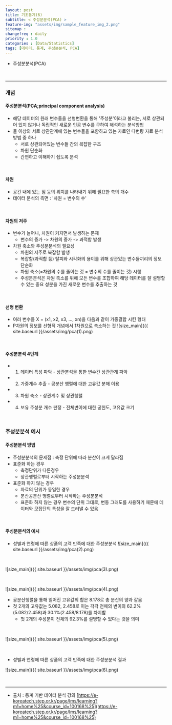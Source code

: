 ```yaml
---
layout: post
title: 기초통계(6)
subtitle: < 주성분분석(PCA) >
feature-img: "assets/img/sample_feature_img_2.png"
sitemap :
changefreq : daily
priority : 1.0
categories : [Data/Statistics]
tags: [데이터, 통계, 주성분분석, PCA]
---
```


- 주성분분석(PCA)


<br>

--------------------------------
### 개념
#### 주성분분석(PCA;principal component analysis)
- 해당 데이터의 원래 변수들을 선형변환을 통해 '주성분'이라고 불리는, 서로 상관되어 있지 않거나 독립적인 새로운 인공 변수를 구하여 해석하는 분석방법
- 둘 이상의 서로 상관관계에 있는 변수들을 포함하고 있는 자료인 다변량 자료 분석 방법 중 하나
	- 서로 상관되어있는 변수들 간의 복잡한 구조
	- 차원 단순화
	- 간편하고 이해하기 쉽도록 분석

<br>

#### 차원
- 공간 내에 있는 점 등의 위치를 나타내기 위해 필요한 축의 개수
- 데이터 분석의 측면 : '차원 = 변수의 수'

<br>

#### 차원의 저주
- 변수가 늘어나, 차원이 커지면서 발생하는 문제
	- 변수의 증가 -> 차원의 중가 -> 과적합 발생
- 차원 축소와 주성분분석의 필요성
	- 차원의 저주로 복잡함 발생
	- 복잡함(과적합 등) 탈피와 시각화의 용이를 위해 상관있는 변수들끼리의 정보 단순화
	- 차원 축소(=차원의 수를 줄이는 것 = 변수의 수를 줄이는 것) 시행
	- 주성분분석은 차원 축소를 위해 모든 변수를 조합하여 해당 데이터를 잘 설명할 수 있는 중요 성분을 가진 새로운 변수를 추출하는 것

<br>

#### 선형 변환
- 여러 변수들 X = (x1, x2, x3, ..., xn)을 다음과 같이 가중결합 시킨 형태
- P차원의 정보를 선형적 개념에서 1차원으로 축소하는 것
![size_main]({{ site.baseurl }}/assets/img/pca(1).png)

<br>


#### 주성분분석 4단계
- 1) 데이터 특성 파악 - 상관분석을 통한 변수간 상관관계 파악
- 2) 가중계수 추출 - 공분산 행렬에 대한 고유값 분해 이용 
- 3) 차원 축소 - 상관계수 및 상관행렬
- 4) 보유 주성분 개수 판정 - 전체변이에 대한 공헌도, 고유값 크기


<br>

### 주성분분석 예시
#### 주성분분석 방법
- 주성분분석의 문제점 : 측정 단위에 따라 분산이 크게 달라짐
- 표준화 하는 경우
	- 측정단위가 다른경우
	- 상관행렬로부터 시작하는 주성분분석
- 표준화 하지 않는 경우
	- 자료의 단위가 동일한 경우
	- 분산공분산 행렬로부터 시작하는 주성분분석
	- 표준화 하지 않는 경우 변수의 단위 그대로, 변동 그래도를 사용하기 때문에 데이터와 모집단의 특성을 잘 드러낼 수 있음

<br>

#### 주성분분석의 예시
- 성별과 연령에 따른 상품의 고객 만족에 대한 주성분분석
![size_main]({{ site.baseurl }}/assets/img/pca(2).png)


<br>

![size_main]({{ site.baseurl }}/assets/img/pca(3).png)


<br>

![size_main]({{ site.baseurl }}/assets/img/pca(4).png)

- 공분산행렬을 통해 얻어진 고유값의 합은 8.178로 총 분산의 양과 같음
- 첫 2개의 고유값는 5.082, 2.458로 이는 각각 전체의 변이의 62.2%(5.082/2.458)과 30.1%(2.458/8.178)를 차지함
	- 첫 2개의 주성분이 전체의 92.3%를 설명할 수 있다는 것을 의미

<br>


![size_main]({{ site.baseurl }}/assets/img/pca(5).png)


<br>

- 성별과 연령에 따른 상품의 고객 만족에 대한 주성분분석 결과

![size_main]({{ site.baseurl }}/assets/img/pca(6).png)


<br>


-------------

* 출처 : 통계 기반 데이터 분석 강의 [https://e-koreatech.step.or.kr/page/lms/learning?m1=home%25&course_id=100168%25](https://e-koreatech.step.or.kr/page/lms/learning?m1=home%25&course_id=100168%25)










